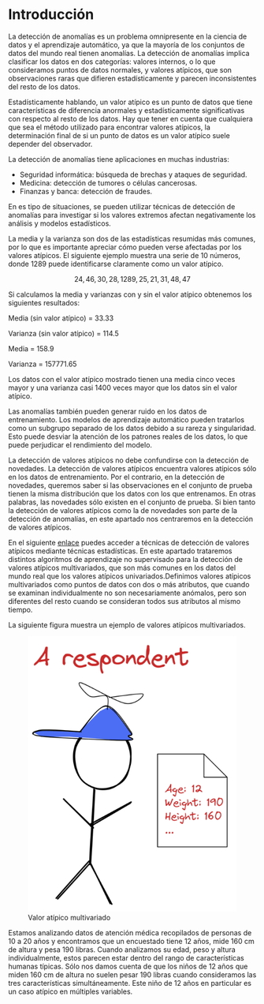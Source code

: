 # Introducción
La detección de anomalías es un problema omnipresente en la ciencia de datos y el aprendizaje automático, ya que la mayoría de los conjuntos de datos del mundo real tienen anomalías. La detección de anomalías implica clasificar los datos en dos categorías: valores internos, o lo que consideramos puntos de datos normales, y valores atípicos, que son observaciones raras que difieren estadísticamente y parecen inconsistentes del resto de los datos.

Estadísticamente hablando, un valor atípico es un punto de datos que tiene características de diferencia anormales y estadísticamente significativas con respecto al resto de los datos. Hay que tener en cuenta que cualquiera que sea el método utilizado para encontrar valores atípicos, la determinación final de si un punto de datos es un valor atípico suele depender del observador.

La detección de anomalías tiene aplicaciones en muchas industrias:

- Seguridad informática: búsqueda de brechas y ataques de seguridad.
- Medicina: detección de tumores o células cancerosas.
- Finanzas y banca: detección de fraudes.

En es tipo de situaciones, se pueden utilizar técnicas de detección de anomalías para investigar si los valores extremos afectan negativamente los análisis y modelos estadísticos.

La media y la varianza son dos de las estadísticas resumidas más comunes, por lo que es importante apreciar cómo pueden verse afectadas por los valores atípicos. El siguiente ejemplo muestra una serie de 10 números, donde 1289 puede identificarse claramente como un valor atípico.

$$ 24, 46, 30, 28, 1289, 25, 21, 31, 48, 47 $$

Si calculamos la media y varianzas con y sin el valor atípico obtenemos los siguientes resultados:

Media (sin valor atípico) = 33.33

Varianza (sin valor atípico) = 114.5

Media = 158.9

Varianza = 157771.65

Los datos con el valor atípico mostrado tienen una media cinco veces mayor y una varianza casi 1400 veces mayor que los datos sin el valor atípico.

Las anomalías también pueden generar ruido en los datos de entrenamiento. Los modelos de aprendizaje automático pueden tratarlos como un subgrupo separado de los datos debido a su rareza y singularidad. Esto puede desviar la atención de los patrones reales de los datos, lo que puede perjudicar el rendimiento del modelo.

La detección de valores atípicos no debe confundirse con la detección de novedades. La detección de valores atípicos encuentra valores atípicos sólo en los datos de entrenamiento. Por el contrario, en la detección de novedades, queremos saber si las observaciones en el conjunto de prueba tienen la misma distribución que los datos con los que entrenamos. En otras palabras, las novedades sólo existen en el conjunto de prueba. Si bien tanto la detección de valores atípicos como la de novedades son parte de la detección de anomalías, en este apartado nos centraremos en la detección de valores atípicos.

En el siguiente [enlace](https://manoli-iborra.github.io/BigData/apuntes15.html) puedes acceder a técnicas de detección de valores atípicos mediante técnicas estadísticas. En este apartado trataremos distintos algoritmos de aprendizaje no supervisado para la detección de valores atípicos multivariados, que son más comunes en los datos del mundo real que los valores atípicos univariados.Definimos valores atípicos multivariados como puntos de datos con dos o más atributos, que cuando se examinan individualmente no son necesariamente anómalos, pero son diferentes del resto cuando se consideran todos sus atributos al mismo tiempo.

La siguiente figura muestra un ejemplo de valores atípicos multivariados.

<figure style="align: center;">
    <img src="./images/multivariate.png">
    <figcaption>Valor atípico multivariado</figcaption>
</figure>

Estamos analizando datos de atención médica recopilados de personas de 10 a 20 años y encontramos que un encuestado tiene 12 años, mide 160 cm de altura y pesa 190 libras. Cuando analizamos su edad, peso y altura individualmente, estos parecen estar dentro del rango de características humanas típicas. Sólo nos damos cuenta de que los niños de 12 años que miden 160 cm de altura no suelen pesar 190 libras cuando consideramos las tres características simultáneamente. Este niño de 12 años en particular es un caso atípico en múltiples variables.
